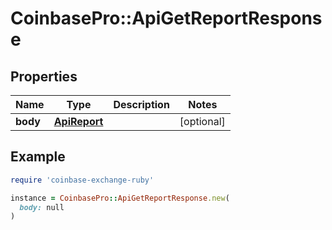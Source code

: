 # CoinbasePro::ApiGetReportResponse

## Properties

| Name | Type | Description | Notes |
| ---- | ---- | ----------- | ----- |
| **body** | [**ApiReport**](ApiReport.md) |  | [optional] |

## Example

```ruby
require 'coinbase-exchange-ruby'

instance = CoinbasePro::ApiGetReportResponse.new(
  body: null
)
```

